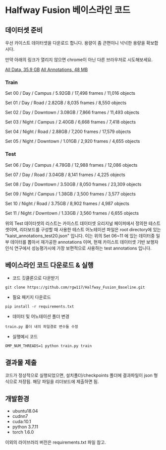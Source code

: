 # Halfway Fusion 베이스라인 코드
## 데이터셋 준비
우선 카이스트 데이터셋을 다운로드 합니다. 용량이 좀 큰편이니 넉넉한 용량을 확보합시다.

만약 아래의 링크가 열리지 않으면 chrome이 아닌 다른 브라우저로 시도해보세요.

[All Data, 35.9 GB](http://multispectral.kaist.ac.kr/pedestrian/data-kaist/videos.tar)
[All Annotations, 48 MB](http://multispectral.kaist.ac.kr/pedestrian/data-kaist/annotations.tar)

### Train

Set 00 / Day / Campus / 5.92GB / 17,498 frames / 11,016 objects

Set 01 / Day / Road / 2.82GB / 8,035 frames / 8,550 objects

Set 02 / Day / Downtown / 3.08GB / 7,866 frames / 11,493 objects

Set 03 / Night / Campus / 2.40GB / 6,668 frames / 7,418 objects

Set 04 / Night / Road / 2.88GB / 7,200 frames / 17,579 objects

Set 05 / Night / Downtown / 1.01GB / 2,920 frames / 4,655 objects


### Test

Set 06 / Day / Campus / 4.78GB / 12,988 frames / 12,086 objects

Set 07 / Day / Road / 3.04GB / 8,141 frames / 4,225 objects

Set 08 / Day / Downtown / 3.50GB / 8,050 frames / 23,309 objects

Set 09 / Night / Campus / 1.38GB / 3,500 frames / 3,577 objects

Set 10 / Night / Road / 3.75GB / 8,902 frames / 4,987 objects

Set 11 / Night / Downtown / 1.33GB / 3,560 frames / 6,655 objects


위의 Test 데이터셋의 리스트는 카이스트 데이터셋 오리지널 페이퍼에서 정의한 테스트셋이며, 리더보드를 구성할 때 사용한 테스트 어노테이션 파일은 root directory에  있는 "kaist_annotations_test20.json" 입니다. 이는 위의 Set 06~11 에 있는 데이터중 일부 데이터를 뽑아서 재가공한 annotations 이며, 현재 카이스트 데이터셋 기반 보행자인식 연구에서 성능평가시에 가장 보편적으로 사용하는 test annotations 입니다.

## 베이스라인 코드 다운로드 & 실행
- 코드 깃클론으로 다운받기

`git clone https://github.com/rgw117/Halfway_Fusion_Baseline.git`

- 필요 패키지 다운로드

`pip install -r requirements.txt`

- 데이터 및 어노테이션 폴더 변경

`train.py 폴더 내의 파일경로 변수들 수정`

- 실행예시 코드

`OMP_NUM_THREADS=1 python train.py train`

## 결과물 제출

코드가 정상적으로 실행되었으면, 설치폴더/checkpoints 폴더에 결과파일이 json 형식으로 저장됨. 해당 파일을 리더보드에 제출하면 됨.

## 개발환경

- ubuntu18.04
- cudnn7
- cuda:10.1
- python 3.7.11
- torch 1.6.0

이외의 라이브러리 버전은 requirements.txt 파일 참고.
